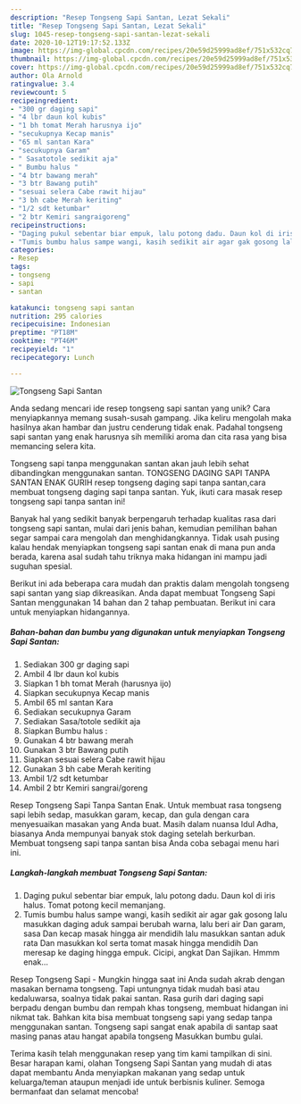 ```yaml
---
description: "Resep Tongseng Sapi Santan, Lezat Sekali"
title: "Resep Tongseng Sapi Santan, Lezat Sekali"
slug: 1045-resep-tongseng-sapi-santan-lezat-sekali
date: 2020-10-12T19:17:52.133Z
image: https://img-global.cpcdn.com/recipes/20e59d25999ad8ef/751x532cq70/tongseng-sapi-santan-foto-resep-utama.jpg
thumbnail: https://img-global.cpcdn.com/recipes/20e59d25999ad8ef/751x532cq70/tongseng-sapi-santan-foto-resep-utama.jpg
cover: https://img-global.cpcdn.com/recipes/20e59d25999ad8ef/751x532cq70/tongseng-sapi-santan-foto-resep-utama.jpg
author: Ola Arnold
ratingvalue: 3.4
reviewcount: 5
recipeingredient:
- "300 gr daging sapi"
- "4 lbr daun kol kubis"
- "1 bh tomat Merah harusnya ijo"
- "secukupnya Kecap manis"
- "65 ml santan Kara"
- "secukupnya Garam"
- " Sasatotole sedikit aja"
- " Bumbu halus "
- "4 btr bawang merah"
- "3 btr Bawang putih"
- "sesuai selera Cabe rawit hijau"
- "3 bh cabe Merah keriting"
- "1/2 sdt ketumbar"
- "2 btr Kemiri sangraigoreng"
recipeinstructions:
- "Daging pukul sebentar biar empuk, lalu potong dadu. Daun kol di iris halus. Tomat potong kecil memanjang."
- "Tumis bumbu halus sampe wangi, kasih sedikit air agar gak gosong lalu masukkan daging aduk sampai berubah warna, lalu beri air Dan garam, sasa Dan kecap masak hingga air mendidih lalu masukkan santan aduk rata Dan masukkan kol serta tomat masak hingga mendidih Dan meresap ke daging hingga empuk. Cicipi, angkat Dan Sajikan. Hmmm enak..."
categories:
- Resep
tags:
- tongseng
- sapi
- santan

katakunci: tongseng sapi santan 
nutrition: 295 calories
recipecuisine: Indonesian
preptime: "PT18M"
cooktime: "PT46M"
recipeyield: "1"
recipecategory: Lunch

---
```



![Tongseng Sapi Santan](https://img-global.cpcdn.com/recipes/20e59d25999ad8ef/751x532cq70/tongseng-sapi-santan-foto-resep-utama.jpg)

Anda sedang mencari ide resep tongseng sapi santan yang unik? Cara menyiapkannya memang susah-susah gampang. Jika keliru mengolah maka hasilnya akan hambar dan justru cenderung tidak enak. Padahal tongseng sapi santan yang enak harusnya sih memiliki aroma dan cita rasa yang bisa memancing selera kita.

Tongseng sapi tanpa menggunakan santan akan jauh lebih sehat dibandingkan menggunakan santan. TONGSENG DAGING SAPI TANPA SANTAN ENAK GURIH resep tongseng daging sapi tanpa santan,cara membuat tongseng daging sapi tanpa santan. Yuk, ikuti cara masak resep tongseng sapi tanpa santan ini!

Banyak hal yang sedikit banyak berpengaruh terhadap kualitas rasa dari tongseng sapi santan, mulai dari jenis bahan, kemudian pemilihan bahan segar sampai cara mengolah dan menghidangkannya. Tidak usah pusing kalau hendak menyiapkan tongseng sapi santan enak di mana pun anda berada, karena asal sudah tahu triknya maka hidangan ini mampu jadi suguhan spesial.


Berikut ini ada beberapa cara mudah dan praktis dalam mengolah tongseng sapi santan yang siap dikreasikan. Anda dapat membuat Tongseng Sapi Santan menggunakan 14 bahan dan 2 tahap pembuatan. Berikut ini cara untuk menyiapkan hidangannya.

<!--inarticleads1-->

##### Bahan-bahan dan bumbu yang digunakan untuk menyiapkan Tongseng Sapi Santan:

1. Sediakan 300 gr daging sapi
1. Ambil 4 lbr daun kol kubis
1. Siapkan 1 bh tomat Merah (harusnya ijo)
1. Siapkan secukupnya Kecap manis
1. Ambil 65 ml santan Kara
1. Sediakan secukupnya Garam
1. Sediakan  Sasa/totole sedikit aja
1. Siapkan  Bumbu halus :
1. Gunakan 4 btr bawang merah
1. Gunakan 3 btr Bawang putih
1. Siapkan sesuai selera Cabe rawit hijau
1. Gunakan 3 bh cabe Merah keriting
1. Ambil 1/2 sdt ketumbar
1. Ambil 2 btr Kemiri sangrai/goreng


Resep Tongseng Sapi Tanpa Santan Enak. Untuk membuat rasa tongseng sapi lebih sedap, masukkan garam, kecap, dan gula dengan cara menyesuaikan masakan yang Anda buat. Masih dalam nuansa Idul Adha, biasanya Anda mempunyai banyak stok daging setelah berkurban. Membuat tongseng sapi tanpa santan bisa Anda coba sebagai menu hari ini. 

<!--inarticleads2-->

##### Langkah-langkah membuat Tongseng Sapi Santan:

1. Daging pukul sebentar biar empuk, lalu potong dadu. Daun kol di iris halus. Tomat potong kecil memanjang.
1. Tumis bumbu halus sampe wangi, kasih sedikit air agar gak gosong lalu masukkan daging aduk sampai berubah warna, lalu beri air Dan garam, sasa Dan kecap masak hingga air mendidih lalu masukkan santan aduk rata Dan masukkan kol serta tomat masak hingga mendidih Dan meresap ke daging hingga empuk. Cicipi, angkat Dan Sajikan. Hmmm enak...


Resep Tongseng Sapi - Mungkin hingga saat ini Anda sudah akrab dengan masakan bernama tongseng. Tapi untungnya tidak mudah basi atau kedaluwarsa, soalnya tidak pakai santan. Rasa gurih dari daging sapi berpadu dengan bumbu dan rempah khas tongseng, membuat hidangan ini nikmat tak. Bahkan kita bisa membuat tongseng sapi yang sedap tanpa menggunakan santan. Tongseng sapi sangat enak apabila di santap saat masing panas atau hangat apabila tongseng Masukkan bumbu gulai. 

Terima kasih telah menggunakan resep yang tim kami tampilkan di sini. Besar harapan kami, olahan Tongseng Sapi Santan yang mudah di atas dapat membantu Anda menyiapkan makanan yang sedap untuk keluarga/teman ataupun menjadi ide untuk berbisnis kuliner. Semoga bermanfaat dan selamat mencoba!

